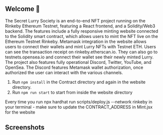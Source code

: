 ## **Welcome 👋**

The Secret Lurry Society is an end-to-end NFT project running on the Rinkeby Ethereum Testnet, featuring a React frontend, and a Solidity/Web3 backend. The features include a fully responsive minting website connected to the Solidity smart contract, which allows users to mint the NFT live on the Ethereum Testnet Rinkeby. Metamask integration in the website allows users to connect their wallets and mint Lurry NFTs with Testnet ETH. Users can see the transaction receipt on rinkeby.etherscan.io. They can also go to testnets.opensea.io and connect their wallet see their newly minted Lurry. The project also features fully operational Discord, Twitter, YouTube, and OpenSea. The Discord features Metamask wallet authorization, once authorized the user can interact with the various channels. 

1. Run `npm install` in the Contract directory and again in the website directory.
2. Run `npm run start` to start from inside the website directory

Every time you run npx hardhat run scripts/deploy.js --network rinkeby in your terminal - make sure to update the CONTRACT_ADDRESS in Mint.jsx for the website

## **Screenshots**

